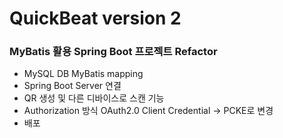 # QuickBeat version 2
### MyBatis 활용 Spring Boot 프로젝트 Refactor
- MySQL DB MyBatis mapping
- Spring Boot Server 연결
- QR 생성 및 다른 디바이스로 스캔 기능
- Authorization 방식 OAuth2.0 Client Credential -> PCKE로 변경
- 배포
